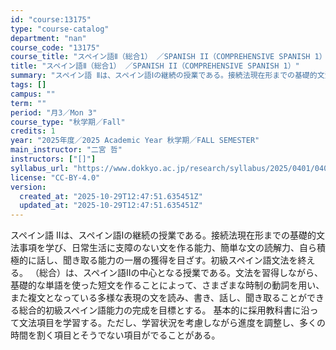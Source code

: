 ```yaml
---
id: "course:13175"
type: "course-catalog"
department: "nan"
course_code: "13175"
course_title: "スペイン語Ⅱ（総合1） ／SPANISH II（COMPREHENSIVE SPANISH 1）"
title: "スペイン語Ⅱ（総合1） ／SPANISH II（COMPREHENSIVE SPANISH 1）"
summary: "スペイン語 Ⅱは、スペイン語Ⅰの継続の授業である。接続法現在形までの基礎的文法事項を学び、日常生活に支障のない文を作る能力、簡単な文の読解力、自ら積極的に話し、聞き取る能力の一層の獲得を目ざす。初級スペイン語文法を終える。 （総合）は、スペ…"
tags: []
campus: ""
term: ""
period: "月3／Mon 3"
course_type: "秋学期／Fall"
credits: 1
year: "2025年度／2025 Academic Year 秋学期／FALL SEMESTER"
main_instructor: "二宮 哲"
instructors: ["[]"]
syllabus_url: "https://www.dokkyo.ac.jp/research/syllabus/2025/0401/0401_13175_ja_JP.html"
license: "CC-BY-4.0"
version:
  created_at: "2025-10-29T12:47:51.635451Z"
  updated_at: "2025-10-29T12:47:51.635451Z"
---
```

スペイン語 Ⅱは、スペイン語Ⅰの継続の授業である。接続法現在形までの基礎的文法事項を学び、日常生活に支障のない文を作る能力、簡単な文の読解力、自ら積極的に話し、聞き取る能力の一層の獲得を目ざす。初級スペイン語文法を終える。 （総合）は、スペイン語Ⅱの中心となる授業である。文法を習得しながら、基礎的な単語を使った短文を作ることによって、さまざまな時制の動詞を用い、また複文となっている多様な表現の文を読み、書き、話し、聞き取ることができる総合的初級スペイン語能力の完成を目標とする。 基本的に採用教科書に沿って文法項目を学習する。ただし、学習状況を考慮しながら進度を調整し、多くの時間を割く項目とそうでない項目がでることがある。
